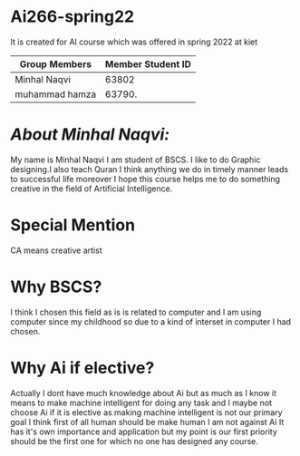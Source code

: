 # Ai266-spring22
It is created for AI course which was offered in spring 2022 at kiet

| Group Members | Member Student ID |
| ------------- | ----------------- |
| Minhal Naqvi  | 63802             |
| muhammad hamza| 63790.            |

# ***About Minhal Naqvi:***

My name is Minhal Naqvi I am student of BSCS. I like to do Graphic designing.I also teach Quran I think anything we do in timely manner leads to successful life moreover I hope this course helps me to do something creative in the field of Artificial Intelligence.

# Special Mention

CA means creative artist

# Why BSCS?

I think I chosen this field as is is related to computer and I am using computer since my childhood so due to a kind of interset in computer I had chosen.

# Why Ai if elective?

Actually I dont have much knowledge about Ai but as much as I know it means to make machine intelligent for doing any task and I maybe not choose Ai if it is elective as making machine intelligent is not our primary goal I think first of all human should be make human I am not against Ai It has it's own importance and application but my point is our first priority should be the first one for which no one has designed any course.
